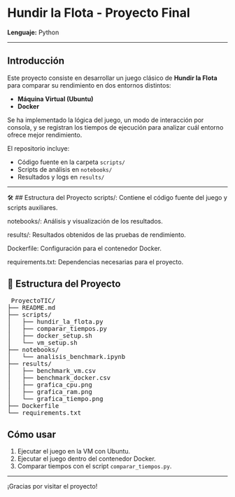 # Hundir la Flota - Proyecto Final

**Lenguaje:** Python

---

## Introducción

Este proyecto consiste en desarrollar un juego clásico de **Hundir la Flota** para comparar su rendimiento en dos entornos distintos:  
- **Máquina Virtual (Ubuntu)**  
- **Docker**

Se ha implementado la lógica del juego, un modo de interacción por consola, y se registran los tiempos de ejecución para analizar cuál entorno ofrece mejor rendimiento.  

El repositorio incluye:  
- Código fuente en la carpeta `scripts/`  
- Scripts de análisis en `notebooks/`  
- Resultados y logs en `results/`  

---
🛠️ ## Estructura del Proyecto
scripts/: Contiene el código fuente del juego y scripts auxiliares.

notebooks/: Análisis y visualización de los resultados.

results/: Resultados obtenidos de las pruebas de rendimiento.

Dockerfile: Configuración para el contenedor Docker.

requirements.txt: Dependencias necesarias para el proyecto.
## 🧱 Estructura del Proyecto

<pre> ProyectoTIC/
├── README.md
├── scripts/
│   ├── hundir_la_flota.py
│   ├── comparar_tiempos.py
│   ├── docker_setup.sh
│   └── vm_setup.sh
├── notebooks/
│   └── analisis_benchmark.ipynb
├── results/
│   ├── benchmark_vm.csv
│   ├── benchmark_docker.csv
│   ├── grafica_cpu.png
│   ├── grafica_ram.png
│   └── grafica_tiempo.png
├── Dockerfile
└── requirements.txt</pre>

## Cómo usar

1. Ejecutar el juego en la VM con Ubuntu.  
2. Ejecutar el juego dentro del contenedor Docker.  
3. Comparar tiempos con el script `comparar_tiempos.py`.  

---

¡Gracias por visitar el proyecto!
